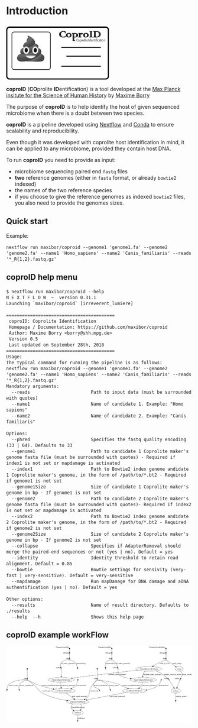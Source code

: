 Introduction
============

<img src="_static/_img/logo.png" height="150">

**coproID** (**CO**prolite **ID**entification) is a tool developed at the [Max Planck insitute for the Science of Human History](http://www.shh.mpg.de/en) by [Maxime Borry](https://github.com/maxibor)

The purpose of **coproID** is to help identify the host of given sequenced microbiome when there is a doubt between two species.

**coproID** is a pipeline developed using [Nextflow](https://www.nextflow.io/) and [Conda](https://conda.io/docs/) to ensure scalability and reproducibility.

Even though it was developed with coprolite host identification in mind, it can be applied to any microbiome, provided they contain host DNA.

To run **coproID** you need to provide as input:
- microbiome sequencing paired end `fastq` files
- **two** reference genomes (either in `fasta` format, or already `bowtie2` indexed)
- the names of the two reference species
- if you choose to give the reference genomes as indexed `bowtie2` files, you also need to provide the genomes sizes.

## Quick start

Example:
```
nextflow run maxibor/coproid --genome1 'genome1.fa' --genome2 'genome2.fa' --name1 'Homo_sapiens' --name2 'Canis_familiaris' --reads '*_R{1,2}.fastq.gz'
```

## coproID help menu

```
$ nextflow run maxibor/coproid --help
N E X T F L O W  ~  version 0.31.1
Launching `maxibor/coproid` [irreverent_lumiere]

=========================================
 coproID: Coprolite Identification
 Homepage / Documentation: https://github.com/maxibor/coproid
 Author: Maxime Borry <borry@shh.mpg.de>
 Version 0.5
 Last updated on September 28th, 2018
=========================================
Usage:
The typical command for running the pipeline is as follows:
nextflow run maxibor/coproid --genome1 'genome1.fa' --genome2 'genome2.fa' --name1 'Homo_sapiens' --name2 'Canis_familiaris' --reads '*_R{1,2}.fastq.gz'
Mandatory arguments:
  --reads                       Path to input data (must be surrounded with quotes)
  --name1                       Name of candidate 1. Example: "Homo sapiens"
  --name2                       Name of candidate 2. Example: "Canis familiaris"

Options:
  --phred                       Specifies the fastq quality encoding (33 | 64). Defaults to 33
  --genome1                     Path to candidate 1 Coprolite maker's genome fasta file (must be surrounded with quotes) - Required if index1 is not set or mapdamage is activated
  --index1                      Path to Bowtie2 index genome andidate 1 Coprolite maker's genome, in the form of /path/to/*.bt2 - Required if genome1 is not set
  --genome1Size                 Size of candidate 1 Coprolite maker's genome in bp - If genome1 is not set
  --genome2                     Path to candidate 2 Coprolite maker's genome fasta file (must be surrounded with quotes)- Required if index2 is not set or mapdamage is activated
  --index2                      Path to Bowtie2 index genome andidate 2 Coprolite maker's genome, in the form of /path/to/*.bt2 - Required if genome2 is not set
  --genome2Size                 Size of candidate 2 Coprolite maker's genome in bp - If genome2 is not set
  --collapse                    Specifies if AdapterRemoval should merge the paired-end sequences or not (yes | no). Default = yes
  --identity                    Identity threshold to retain read alignment. Default = 0.85
  --bowtie                      Bowtie settings for sensivity (very-fast | very-sensitive). Default = very-sensitive
  --mapdamage                   Run mapDamage for DNA damage and aDNA authentification (yes | no). Default = yes

Other options:
  --results                     Name of result directory. Defaults to ./results
  --help  --h                   Shows this help page
```

## coproID example workFlow

![](_static/_img/dag.png)
